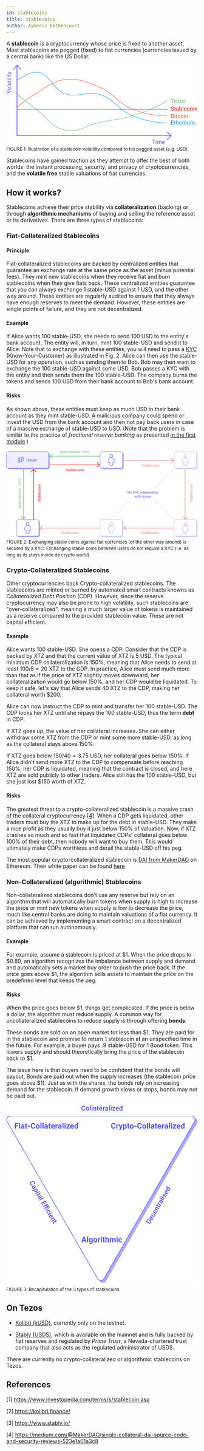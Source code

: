 ```yaml
---
id: stablecoins
title: Stablecoins
author: Aymeric Bethencourt
---
```


A **stablecoin** is a cryptocurrency whose price is fixed to another asset. Most stablecoins are pegged (fixed) to fiat currencies (currencies issued by a central bank) like the US Dollar. 

![](../../static/img/defi/stablecoin.svg)
<small className="figure">FIGURE 1: Illustration of a stablecoin volatility compared to his pegged asset (e.g. USD).</small>

Stablecoins have gained traction as they attempt to offer the best of both worlds: the instant processing, security, and privacy of cryptocurrencies, and the **volatile free** stable valuations of fiat currencies.

## How it works?
Stablecoins achieve their price stability via **collateralization** (backing) or through **algorithmic mechanisms** of buying and selling the reference asset or its derivatives. There are three types of stablecoins:

### Fiat-Collateralized Stablecoins
#### Principle
Fiat-collateralized stablecoins are backed by centralized entities that guarantee an exchange rate at the same price as the asset (minus potential fees). They mint new stablecoins when they receive fiat and burn stablecoins when they give fiats back. These centralized entities guarantee that you can always exchange 1 stable-USD against 1 USD, and the other way around. These entities are regularly audited to ensure that they always have enough reserves to meet the demand. However, these entities are single points of failure, and they are not decentralized.

#### Example
If Alice wants 100 stable-USD, she needs to send 100 USD to the entity's bank account. The entity will, in turn, mint 100 stable-USD and send it to Alice. Note that to exchange with these entities, you will need to pass a [KYC](https://en.wikipedia.org/wiki/Know_your_customer) (Know-Your-Customer) as illustrated in Fig. 2. Alice can then use the stable-USD for any operation, such as sending them to Bob. Bob may then want to exchange the 100 stable-USD against some USD. Bob passes a KYC with the entity and then sends them the 100 stable-USD. The company burns the tokens and sends 100 USD from their bank account to Bob's bank account.

#### Risks
As shown above, these entities must keep as much USD in their bank account as they mint stable-USD. A malicious company could spend or invest the USD from the bank account and then not pay back users in case of a massive exchange of stable-USD to USD. (Note that the problem is similar to the practice of _fractional reserve banking_ as presented [in the first module](/blockchain-basics/introduction).)

![](../../static/img/defi/stablecoin-kyc.svg)
<small className="figure">FIGURE 2: Exchanging stable coins against fiat currencies (or the other way around) is secured by a KYC. Exchanging stable coins between users do not require a KYC (i.e. as long as its stays inside de crypto world)</small>

### Crypto-Collateralized Stablecoins
Other cryptocurrencies back Crypto-collateralized stablecoins. The stablecoins are minted or burned by automated smart contracts knowns as _Collateralized Debt Position_ (CDP). However, since the reserve cryptocurrency may also be prone to high volatility, such stablecoins are "over-collateralized", meaning a much larger value of tokens is maintained as a reserve compared to the provided stablecoin value. These are not capital efficient.

#### Example
Alice wants 100 stable-USD. She opens a CDP. Consider that the CDP is backed by XTZ and that the current value of XTZ is 5 USD. The typical minimum CDP collateralization is 150%, meaning that Alice needs to send at least $100 / 5 = 20$ XTZ to the CDP. In practice, Alice must send much more than that as if the price of XTZ slightly moves downward, her collateralization would go below 150%, and her CDP would be liquidated. To keep it safe, let's say that Alice sends 40 XTZ to the CDP, making her collateral worth $200.

Alice can now instruct the CDP to mint and transfer her 100 stable-USD. The CDP locks her XTZ until she repays the 100 stable-USD, thus the term **debt** in CDP. 

If XTZ goes up, the value of her collateral increases. She can either withdraw some XTZ from the CDP or mint some more stable-USD, as long as the collateral stays above 150%.

If XTZ goes below $150 / 40 = 3.75$ USD, her collateral goes below 150%. If Alice didn't send more XTZ to the CDP to compensate before reaching 150%, her CDP is liquidated, meaning that the contract is closed, and here XTZ are sold publicly to other traders. Alice still has the 100 stable-USD, but she just lost $150 worth of XTZ.

#### Risks
The greatest threat to a crypto-collateralized stablecoin is a massive crash of the collateral cryptocurrency [[4]](/defi/stablecoins#references). When a CDP gets liquidated, other traders must buy the XTZ to make up for the debt in stable-USD. They make a nice profit as they usually buy it just below 150% of valuation. Now, if XTZ crashes so much and so fast that liquidated CDPs' collateral goes below 100% of their debt, then nobody will want to buy them. This would ultimately make CDPs worthless and derail the stable-USD off his peg.

The most popular crypto-collateralized stablecoin is [DAI from MakerDAO](https://makerdao.com/) on Ethereum. Their white paper can be found [here](https://makerdao.com/whitepaper/DaiDec17WP.pdf)

### Non-Collateralized (algorithmic) Stablecoins
Non-collateralized stablecoins don't use any reserve but rely on an algorithm that will automatically burn tokens when supply is high to increase the price or mint new tokens when supply is low to decrease the price, much like central banks are doing to maintain valuations of a fiat currency. It can be achieved by implementing a smart contract on a decentralized platform that can run autonomously.


#### Example
For example, assume a stablecoin is priced at $1. When the price drops to $0.80, an algorithm recognizes the imbalance between supply and demand and automatically sets a market buy order to push the price back. If the price goes above $1, the algorithm sells assets to maintain the price on the predefined level that keeps the peg. 

#### Risks
When the price goes below $1, things get complicated. If the price is below a dollar, the algorithm must reduce supply. A common way for uncollateralized stablecoins to reduce supply is through offering **bonds**.

These bonds are sold on an open market for less than $1. They are paid for in the stablecoin and promise to return 1 stablecoin at an unspecified time in the future. For example, a buyer pays .9 stable-USD for 1 Bond token. This lowers supply and should theoretically bring the price of the stablecoin back to $1.

The issue here is that buyers need to be confident that the bonds will payout. Bonds are paid out when the supply increases (the stablecoin price goes above $1). Just as with the shares, the bonds rely on increasing demand for the stablecoin. If demand growth slows or stops, bonds may not be paid out.

![](../../static/img/defi/stablecoin-types.svg)
<small className="figure">FIGURE 3: Recapitulation of the 3 types of stablecoins.</small>

## On Tezos
- [Kolibri (kUSD)](https://kolibri.finance/), currently only on the testnet.
  
- [Stably (USDS)](https://www.stably.io/), which is available on the mainnet and is fully backed by fiat reserves and regulated by _Prime Trust_, a Nevada-chartered trust company that also acts as the regulated administrator of USDS. 

There are currently no crypto-collateralized or algorithmic stablecoins on Tezos.

## References
[1] https://www.investopedia.com/terms/s/stablecoin.asp

[2] https://kolibri.finance/

[3] https://www.stably.io/

[4] https://medium.com/@MakerDAO/single-collateral-dai-source-code-and-security-reviews-523e1a01a3c8